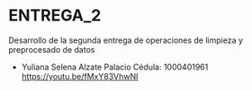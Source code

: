 # ENTREGA_2
Desarrollo de la segunda entrega de operaciones de limpieza y preprocesado de datos
* Yuliana Selena Alzate Palacio 
Cédula: 1000401961
https://youtu.be/fMxY83VhwNI
